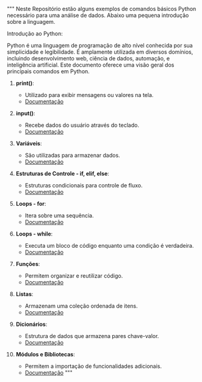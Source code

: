 """
Neste Repositório estão alguns exemplos de comandos básicos Python necessário para uma análise de dados.
Abaixo uma pequena introdução sobre a linguagem.

Introdução ao Python:

Python é uma linguagem de programação de alto nível conhecida por sua simplicidade e legibilidade. É amplamente utilizada em diversos domínios, incluindo desenvolvimento web, ciência de dados, automação, e inteligência artificial. Este documento oferece uma visão geral dos principais comandos em Python.

1. **print()**:
   - Utilizado para exibir mensagens ou valores na tela.
   - [Documentação](https://docs.python.org/3/library/functions.html#print)

2. **input()**:
   - Recebe dados do usuário através do teclado.
   - [Documentação](https://docs.python.org/3/library/functions.html#input)

3. **Variáveis**:
   - São utilizadas para armazenar dados.
   - [Documentação](https://docs.python.org/3/tutorial/introduction.html#numbers)

4. **Estruturas de Controle - if, elif, else**:
   - Estruturas condicionais para controle de fluxo.
   - [Documentação](https://docs.python.org/3/tutorial/controlflow.html#if-statements)

5. **Loops - for**:
   - Itera sobre uma sequência.
   - [Documentação](https://docs.python.org/3/tutorial/controlflow.html#for-statements)

6. **Loops - while**:
   - Executa um bloco de código enquanto uma condição é verdadeira.
   - [Documentação](https://docs.python.org/3/tutorial/introduction.html#first-steps-towards-programming)

7. **Funções**:
   - Permitem organizar e reutilizar código.
   - [Documentação](https://docs.python.org/3/tutorial/controlflow.html#defining-functions)

8. **Listas**:
   - Armazenam uma coleção ordenada de itens.
   - [Documentação](https://docs.python.org/3/tutorial/introduction.html#lists)

9. **Dicionários**:
   - Estrutura de dados que armazena pares chave-valor.
   - [Documentação](https://docs.python.org/3/tutorial/datastructures.html#dictionaries)

10. **Módulos e Bibliotecas**:
    - Permitem a importação de funcionalidades adicionais.
    - [Documentação](https://docs.python.org/3/tutorial/modules.html)
"""
